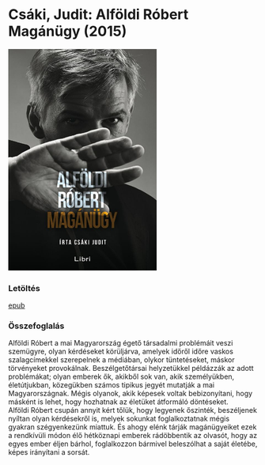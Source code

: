 # <a name="id_961">Csáki, Judit: Alföldi Róbert Magánügy (2015)</a>
<img src="https://github.com/BercziSandor/calibre_lib/raw/main/Csaki%2C%20Judit/Alfoldi%20Robert%20Maganugy%20%28961%29/cover.jpg" alt="cover" width="300"/>

### Letöltés
[epub](https://github.com/BercziSandor/calibre_lib/raw/main/Csaki%2C%20Judit/Alfoldi%20Robert%20Maganugy%20%28961%29/Alfoldi%20Robert%20Maganugy%20-%20Csaki%2C%20Judit.epub)

### Összefoglalás
<div>
<p>Alföldi Róbert a mai Magyarország égető társadalmi problémáit veszi szemügyre, olyan kérdéseket körüljárva, amelyek időről időre vaskos szalagcímekkel szerepelnek a médiában, olykor tüntetéseket, máskor törvényeket provokálnak. Beszélgetőtársai helyzetükkel példázzák az adott problémákat; olyan emberek ők, akikből sok van, akik személyükben, életútjukban, közegükben számos tipikus jegyét mutatják a mai Magyarországnak. Mégis olyanok, akik képesek voltak bebizonyítani, hogy másként is lehet, hogy hozhatnak az életüket átformáló döntéseket. <br>Alföldi Róbert csupán annyit kért tőlük, hogy legyenek őszinték, beszéljenek nyíltan olyan kérdésekről is, melyek sokunkat foglalkoztatnak mégis gyakran szégyenkezünk miattuk. És ahogy elénk tárják magánügyeiket ezek a rendkívüli módon élő hétköznapi emberek rádöbbentik az olvasót, hogy az egyes ember éljen bárhol, foglalkozzon bármivel beleszólhat a saját életébe, képes irányítani a sorsát.</p></div>

